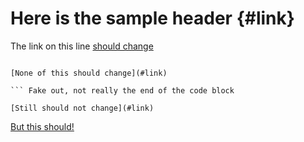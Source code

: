 # Here is the sample header {#link}

The link on this line [should change](#link)

``` [This should not change](#link)

[None of this should change](#link)

``` Fake out, not really the end of the code block

[Still should not change](#link)

```

[But this should!](#link)
